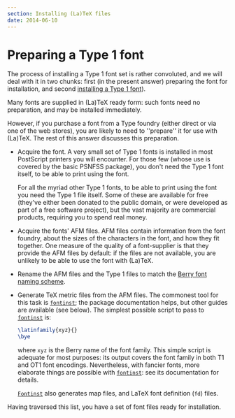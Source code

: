 ```yaml
---
section: Installing (La)TeX files
date: 2014-06-10
---
```


# Preparing a Type&nbsp;1 font

The process of installing a Type&nbsp;1 font set is rather convoluted, and
we will deal with it in two chunks: first (in the present answer)
preparing the font for installation, and second 
[installing a Type&nbsp;1 font](FAQ-instt1font.md)).

Many fonts are supplied in (La)TeX ready form: such fonts need no
preparation, and may be installed immediately.

However, if you purchase a font from a Type foundry (either direct or
via one of the web stores), you are likely to need to ''prepare'' it for
use with (La)TeX.  The rest of this answer discusses this preparation.
  

-  Acquire the font.  A very small set of Type&nbsp;1 fonts is installed
    in most PostScript printers you will encounter.  For those few (whose use
    is covered by the basic PSNFSS package), you don't need the
    Type&nbsp;1 font itself, to be able to print using the font.
  

    For all the myriad other Type&nbsp;1 fonts, to be able to print using
    the font you need the Type&nbsp;1 file itself.  Some of these are
    available for free (they've either been donated to the public
    domain, or were developed as part of a free software project), but
    the vast majority are commercial products, requiring you to spend
    real money.
-  Acquire the fonts' AFM files.  AFM files contain
    information from the font foundry, about the sizes of the characters
    in the font, and how they fit together.  One measure of the quality
    of a font-supplier is that they provide the AFM files by
    default: if the files are not available, you are unlikely to be able
    to use the font with (La)TeX.
-  Rename the AFM files and the Type&nbsp;1 files to match the
    [Berry font naming scheme](FAQ-fontname.md).
-  Generate TeX metric files from the AFM files.  The
    commonest tool for this task is [`fontinst`](https://ctan.org/pkg/fontinst); the package
    documentation helps, but other guides are available (see below).
    The simplest possible script to pass to [`fontinst`](https://ctan.org/pkg/fontinst) is:
    ```latex
    \latinfamily{xyz}{}
    \bye
    ```
    where `xyz` is the Berry name of the font family.  This
    simple script is adequate for most purposes: its output covers the
    font family in both T1 and OT1 font encodings.  Nevertheless,
    with fancier fonts, more elaborate things are possible with
    [`fontinst`](https://ctan.org/pkg/fontinst): see its documentation for details.
  

    [`Fontinst`](https://ctan.org/pkg/Fontinst) also generates map files, and LaTeX font
    definition (`fd`) files.

Having traversed this list, you have a set of font files ready for
installation.

